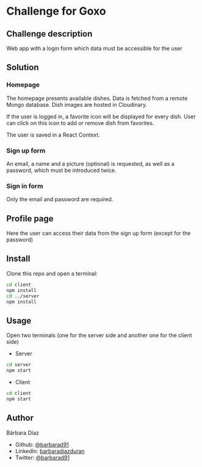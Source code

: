 # Challenge for Goxo

## Challenge description

Web app with a login form which data must be accessible for the user

## Solution

### Homepage

The homepage presents available dishes. Data is fetched from a remote Mongo database. Dish images are hosted in Cloudinary.

If the user is logged in, a favorite icon will be displayed for every dish. User can click on this icon to add or remove dish from favorites.

The user is saved in a React Context.

### Sign up form

An email, a name and a picture (optional) is requested, as well as a password, which must be introduced twice.

### Sign in form

Only the email and password are required.

## Profile page

Here the user can access their data from the sign up form (except for the password)

## Install

Clone this repo and open a terminal:

```bash
cd client
npm install
cd ../server
npm install
```

## Usage

Open two terminals (one for the server side and another one for the client side)

- Server

```bash
cd server
npm start
```

- Client

```bash
cd client
npm start
```

## Author

Bárbara Díaz

- Github: [@barbarad91](https://github.com/barbarad91)
- LinkedIn: [barbaradiazduran](https://www.linkedin.com/in/barbaradiazduran/)
- Twitter: [@barbarad91](https://twitter.com/barbarad91)
